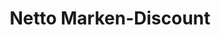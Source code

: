 ---
title: "Netto Marken-Discount"
url: /bitterfeld-wolfen/netto-marken-discount-leipziger-strasse/
shop: Supermarkt
---